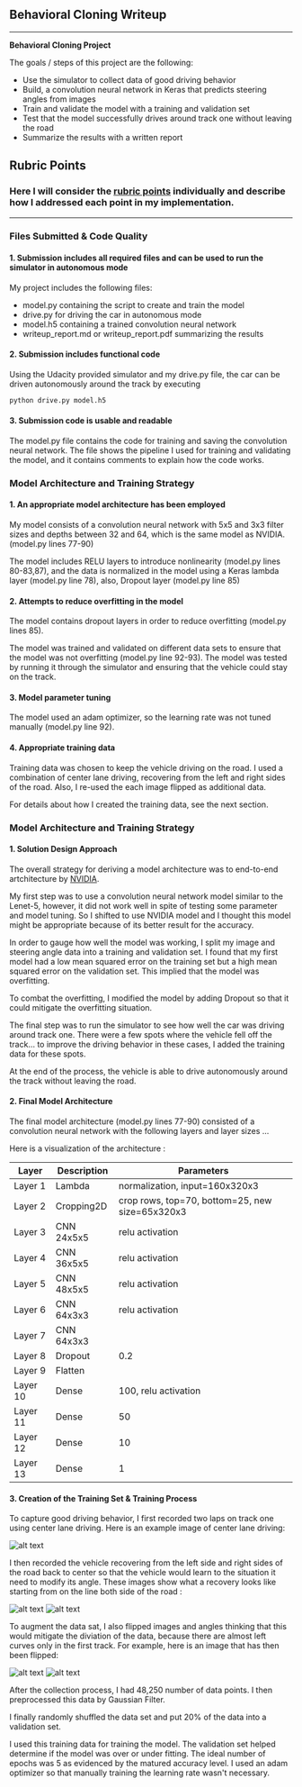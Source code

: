 ## Behavioral Cloning Writeup ##

---

**Behavioral Cloning Project**

The goals / steps of this project are the following:
* Use the simulator to collect data of good driving behavior
* Build, a convolution neural network in Keras that predicts steering angles from images
* Train and validate the model with a training and validation set
* Test that the model successfully drives around track one without leaving the road
* Summarize the results with a written report


[//]: # (Image References)

[image2]: ./examples/center.jpg "Center Image"
[image3]: ./examples/left.jpg "Left Image"
[image4]: ./examples/right.jpg "Right Image"
[image6]: ./examples/before.jpg "Normal Image"
[image7]: ./examples/after.jpg "Flipped Image"

## Rubric Points
### Here I will consider the [rubric points](https://review.udacity.com/#!/rubrics/432/view) individually and describe how I addressed each point in my implementation.  

---
### Files Submitted & Code Quality

#### 1. Submission includes all required files and can be used to run the simulator in autonomous mode

My project includes the following files:
* model.py containing the script to create and train the model
* drive.py for driving the car in autonomous mode
* model.h5 containing a trained convolution neural network 
* writeup_report.md or writeup_report.pdf summarizing the results

#### 2. Submission includes functional code
Using the Udacity provided simulator and my drive.py file, the car can be driven autonomously around the track by executing 
```sh
python drive.py model.h5
```

#### 3. Submission code is usable and readable

The model.py file contains the code for training and saving the convolution neural network. The file shows the pipeline I used for training and validating the model, and it contains comments to explain how the code works.

### Model Architecture and Training Strategy

#### 1. An appropriate model architecture has been employed

My model consists of a convolution neural network with 5x5 and 3x3 filter sizes and depths between 32 and 64, which is the same model as NVIDIA. (model.py lines 77-90) 

The model includes RELU layers to introduce nonlinearity (model.py lines 80-83,87), and the data is normalized in the model using a Keras lambda layer (model.py line 78), also, Dropout layer (model.py line 85)

#### 2. Attempts to reduce overfitting in the model

The model contains dropout layers in order to reduce overfitting (model.py lines 85). 

The model was trained and validated on different data sets to ensure that the model was not overfitting (model.py line 92-93). The model was tested by running it through the simulator and ensuring that the vehicle could stay on the track.

#### 3. Model parameter tuning

The model used an adam optimizer, so the learning rate was not tuned manually (model.py line 92).

#### 4. Appropriate training data

Training data was chosen to keep the vehicle driving on the road. I used a combination of center lane driving, recovering from the left and right sides of the road. Also, I re-used the each image flipped as additional data.

For details about how I created the training data, see the next section. 

### Model Architecture and Training Strategy

#### 1. Solution Design Approach

The overall strategy for deriving a model architecture was to end-to-end artchitecture by [NVIDIA](https://devblogs.nvidia.com/parallelforall/deep-learning-self-driving-cars/).

My first step was to use a convolution neural network model similar to the Lenet-5, however, it did not work well in spite of testing some parameter and model tuning. So I shifted to use NVIDIA model and I thought this model might be appropriate because of its better result for the accuracy.

In order to gauge how well the model was working, I split my image and steering angle data into a training and validation set. I found that my first model had a low mean squared error on the training set but a high mean squared error on the validation set. This implied that the model was overfitting. 

To combat the overfitting, I modified the model by adding Dropout so that it could mitigate the overfitting situation.  

The final step was to run the simulator to see how well the car was driving around track one. There were a few spots where the vehicle fell off the track... to improve the driving behavior in these cases, I added the training data for these spots.

At the end of the process, the vehicle is able to drive autonomously around the track without leaving the road.

#### 2. Final Model Architecture

The final model architecture (model.py lines 77-90) consisted of a convolution neural network with the following layers and layer sizes ...

Here is a visualization of the architecture :

|Layer  | Description | Parameters |
|-------|-------------|------------|
|Layer 1| Lambda| normalization, input=160x320x3 | 
|Layer 2| Cropping2D| crop rows, top=70, bottom=25, new size=65x320x3 | 
|Layer 3| CNN 24x5x5 | relu activation|
|Layer 4| CNN 36x5x5 | relu activation|
|Layer 5| CNN 48x5x5 | relu activation|
|Layer 6| CNN 64x3x3 | relu activation|
|Layer 7| CNN 64x3x3 ||
|Layer 8| Dropout |0.2|
|Layer 9| Flatten ||
|Layer 10| Dense |100, relu activation|
|Layer 11| Dense |50|
|Layer 12| Dense |10|
|Layer 13| Dense |1|

#### 3. Creation of the Training Set & Training Process

To capture good driving behavior, I first recorded two laps on track one using center lane driving. Here is an example image of center lane driving:

![alt text][image2]

I then recorded the vehicle recovering from the left side and right sides of the road back to center so that the vehicle would learn to the situation it need to modify its angle. These images show what a recovery looks like starting from on the line both side of the road :

![alt text][image3]
![alt text][image4]

To augment the data sat, I also flipped images and angles thinking that this would mitigate the diviation of the data, because there are almost left curves only in the first track. For example, here is an image that has then been flipped:

![alt text][image6]
![alt text][image7]


After the collection process, I had 48,250 number of data points. I then preprocessed this data by Gaussian Filter.


I finally randomly shuffled the data set and put 20% of the data into a validation set. 

I used this training data for training the model. The validation set helped determine if the model was over or under fitting. The ideal number of epochs was 5 as evidenced by the matured accuracy level. I used an adam optimizer so that manually training the learning rate wasn't necessary.
